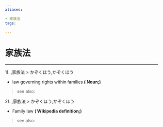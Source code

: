 ```yaml
---
aliases:
    
- 家族法
tags:
    
---
```


# 家族法
---
1).
,家族法 > かぞくほう,かぞくほう

- law governing rights within families
**( Noun;)**
> see also: 
            
2).
,家族法 > かぞくほう,かぞくほう

- Family law
**( Wikipedia definition;)**
> see also: 
            